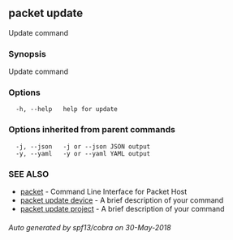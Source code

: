 ## packet update

Update command

### Synopsis

Update command

### Options

```
  -h, --help   help for update
```

### Options inherited from parent commands

```
  -j, --json   -j or --json JSON output
  -y, --yaml   -y or --yaml YAML output
```

### SEE ALSO

* [packet](packet.md)	 - Command Line Interface for Packet Host
* [packet update device](packet_update_device.md)	 - A brief description of your command
* [packet update project](packet_update_project.md)	 - A brief description of your command

###### Auto generated by spf13/cobra on 30-May-2018

